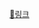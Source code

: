 [🔗링크](https://velog.io/@gnsdh8616/%EB%AA%A8%EB%8D%98-%EC%9E%90%EB%B0%94%EC%8A%A4%ED%81%AC%EB%A6%BD%ED%8A%B8-%EB%94%A5%EB%8B%A4%EC%9D%B4%EB%B8%8C-39%EC%9E%A5%EC%88%98%EC%A0%95%EC%A4%91)
